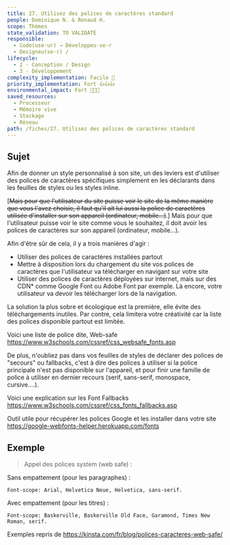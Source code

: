 ```yaml
---
title: 27. Utilisez des polices de caractères standard
people: Dominique N. & Renaud H.
scope: Thèmes
state_validation: TO VALIDATE
responsible:
  - Code(use·ur) → Développeu·se·r
  - Designeu(se·r) /
lifecycle:
  - 2 - Conception / Design
  - 3 - Développement
complexity_implementation: Facile 🐣
priority_implementation: Fort 👍👍👍
environmental_impact: Fort 🌱🌱🌱
saved_resources:
  - Processeur
  - Mémoire vive
  - Stockage
  - Réseau
path: /fiches/27. Utilisez des polices de caractères standard
---
```


## Sujet

Afin de donner un style personnalisé à son site, un des leviers est d'utiliser des polices de caractères spécifiques simplement en les déclarants dans les feuilles de styles ou les styles inline.

[~~Mais pour que l'utilisateur du site puisse voir le site de la même manière que vous l'avez choisie, il faut qu'il ait lui aussi la police de caractères utilisée d'installer sur son appareil (ordinateur, mobile...)~~.] Mais pour que l'utilisateur puisse voir le site comme vous le souhaitez, il doit avoir les polices de caractères sur son appareil (ordinateur, mobile...).

Afin d'être sûr de cela, il y a trois manières d'agir :

- Utiliser des polices de caractères installées partout
- Mettre à disposition lors du chargement du site vos polices de caractères que l'utilisateur va télécharger en navigant sur votre site
- Utiliser des polices de caractères déployées sur internet, mais sur des CDN\* comme Google Font ou Adobe Font par exemple. Là encore, votre utilisateur va devoir les télécharger lors de la navigation.

La solution la plus sobre et écologique est la première, elle évite des téléchargements inutiles. Par contre, cela limitera votre créativité car la liste des polices disponible partout est limitée.

Voici une liste de police dite, Web-safe <https://www.w3schools.com/cssref/css_websafe_fonts.asp>

De plus, n'oubliez pas dans vos feuilles de styles de déclarer des polices de "secours" ou fallbacks, c'est à dire des polices à utiliser si la police principale n'est pas disponible sur l'appareil, et pour finir une famille de police à utiliser en dernier recours (serif, sans-serif, monospace, cursive....).

Voici une explication sur les Font Fallbacks <https://www.w3schools.com/cssref/css_fonts_fallbacks.asp>

Outil utile pour récupérer les polices Google et les installer dans votre site <https://google-webfonts-helper.herokuapp.com/fonts>

## Exemple

> Appel des polices system (web safe) :

Sans empattement (pour les paragraphes) :

`Font-scope: Arial, Helvetica Neue, Helvetica, sans-serif.`

Avec empattement (pour les titres) :

`Font-scope: Baskerville, Baskerville Old Face, Garamond, Times New Roman, serif.`

Exemples repris de <https://kinsta.com/fr/blog/polices-caracteres-web-safe/>
